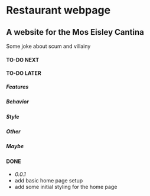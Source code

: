 # Restaurant webpage
## A website for the Mos Eisley Cantina
Some joke about scum and villainy

#### TO-DO NEXT

#### TO-DO LATER
##### Features
##### Behavior
##### Style
##### Other
##### Maybe

#### DONE
- *0.0.1*
- add basic home page setup
- add some initial styling for the home page